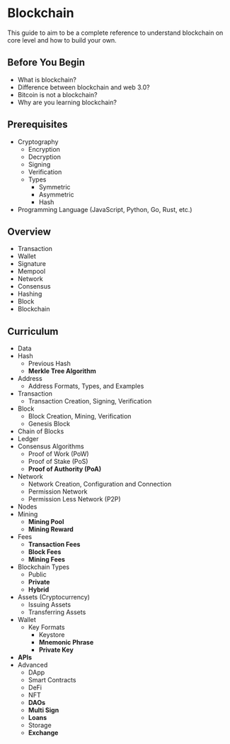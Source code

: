 # Blockchain
This guide to aim to be a complete reference to understand blockchain on core level and how to build your own.

## Before You Begin
- What is blockchain?
- Difference between blockchain and web 3.0?
- Bitcoin is not a blockchain?
- Why are you learning blockchain?

## Prerequisites
- Cryptography
  - Encryption
  - Decryption
  - Signing
  - Verification
  - Types
    - Symmetric
    - Asymmetric
    - Hash
- Programming Language (JavaScript, Python, Go, Rust, etc.)

## Overview
- Transaction
- Wallet
- Signature
- Mempool
- Network
- Consensus
- Hashing
- Block
- Blockchain

## Curriculum
- Data
- Hash
  - Previous Hash
  - **Merkle Tree Algorithm**
- Address
  - Address Formats, Types, and Examples
- Transaction
  - Transaction Creation, Signing, Verification
- Block
  - Block Creation, Mining, Verification
  - Genesis Block
- Chain of Blocks
- Ledger
- Consensus Algorithms
  - Proof of Work (PoW)
  - Proof of Stake (PoS)
  - **Proof of Authority (PoA)**
- Network
  - Network Creation, Configuration and Connection
  - Permission Network
  - Permission Less Network (P2P)
- Nodes
- Mining
  - **Mining Pool**
  - **Mining Reward**
- Fees
  - **Transaction Fees**
  - **Block Fees**
  - **Mining Fees**
- Blockchain Types
  - Public
  - **Private**
  - **Hybrid**
- Assets (Cryptocurrency)
  - Issuing Assets
  - Transferring Assets
- Wallet
  - Key Formats
    - Keystore
    - **Mnemonic Phrase**
    - **Private Key**
- **APIs**
- Advanced
  - DApp
  - Smart Contracts
  - DeFi
  - NFT
  - **DAOs**
  - **Multi Sign**
  - **Loans**
  - Storage
  - **Exchange**
